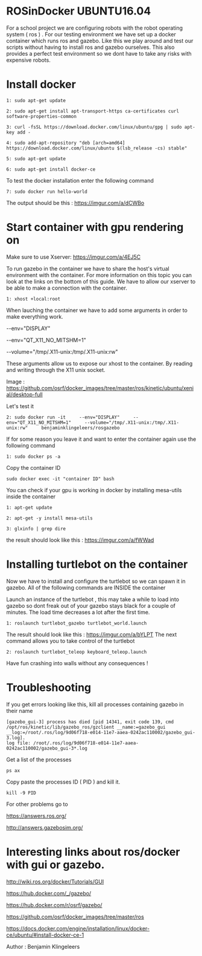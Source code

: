 # ROSinDocker UBUNTU16.04
For a school project we are configuring robots with the robot operating system ( ros ) . For our testing environment we have set up a docker container which runs ros and gazebo. Like this we play around and test our scripts without having to install ros and gazebo ourselves. This also provides a perfect test environment so we dont have to take any risks with expensive robots.
# Install docker
```
1: sudo apt-get update
```
```
2: sudo apt-get install apt-transport-https ca-certificates curl software-properties-common
```
```
3: curl -fsSL https://download.docker.com/linux/ubuntu/gpg | sudo apt-key add -
```
```
4: sudo add-apt-repository "deb [arch=amd64] https://download.docker.com/linux/ubuntu $(lsb_release -cs) stable"
 ``` 
 ```
5: sudo apt-get update
```
```
6: sudo apt-get install docker-ce
```
To test the docker installation enter the following command
```
7: sudo docker run hello-world
```
The output should be this : https://imgur.com/a/dCWBo

# Start container with gpu rendering on

Make sure to use Xserver: https://imgur.com/a/4EJ5C

To run gazebo in the container we have to share the host's virtual environment with  the container. For more information on this topic you can look at the links on the bottom of this guide.
We have to allow our xserver to be able to make a connection with the container.
```
1: xhost +local:root
```
When lauching the container we have to add some arguments in order to make everything work.

--env="DISPLAY"

--env="QT_X11_NO_MITSHM=1"

--volume="/tmp/.X11-unix:/tmp/.X11-unix:rw"

These arguments allow us to expose our xhost to the container. By reading and writing through the X11 unix socket.

Image : https://github.com/osrf/docker_images/tree/master/ros/kinetic/ubuntu/xenial/desktop-full

Let's test it
```
2: sudo docker run -it     --env="DISPLAY"     --env="QT_X11_NO_MITSHM=1"     --volume="/tmp/.X11-unix:/tmp/.X11-unix:rw"     benjaminklingeleers/rosgazebo
```
If for some reason you leave it and want to enter the container again use the following command
```
1: sudo docker ps -a
```
Copy the container ID
```
sudo docker exec -it "container ID" bash
```
You can check if your gpu is working in docker by installing mesa-utils inside the container
```
1: apt-get update
```
```
2: apt-get -y install mesa-utils
```
```
3: glxinfo | grep dire
```
the result should look like this : https://imgur.com/a/fWWad

# Installing turtlebot on the container
Now we have to install and configure the turtlebot so we can spawn it in gazebo.
All of the following commands are INSIDE the container 

Launch an instance of the turtlebot , this may take a while to load into gazebo so dont freak out of your gazebo stays black for a couple of minutes. The load time decreases a lot after the first time.
```
1: roslaunch turtlebot_gazebo turtlebot_world.launch
```
The result should look like this : https://imgur.com/a/bYLPT
The next command allows you to take control of the turtlebot
```
2: roslaunch turtlebot_teleop keyboard_teleop.launch
```
Have fun crashing into walls without any consequences !
# Troubleshooting

If you get errors looking like this, kill all processes containing gazebo in their name
```
[gazebo_gui-3] process has died [pid 14341, exit code 139, cmd /opt/ros/kinetic/lib/gazebo_ros/gzclient __name:=gazebo_gui __log:=/root/.ros/log/9d06f718-e014-11e7-aaea-0242ac110002/gazebo_gui-3.log].
log file: /root/.ros/log/9d06f718-e014-11e7-aaea-0242ac110002/gazebo_gui-3*.log
```
Get a list of the processes
```
ps ax
```
Copy paste the processes ID ( PID ) and kill it.
```
kill -9 PID
```
For other problems go to 

https://answers.ros.org/ 

http://answers.gazebosim.org/
# Interesting links about ros/docker with gui or gazebo.

http://wiki.ros.org/docker/Tutorials/GUI

https://hub.docker.com/_/gazebo/

https://hub.docker.com/r/osrf/gazebo/

https://github.com/osrf/docker_images/tree/master/ros

https://docs.docker.com/engine/installation/linux/docker-ce/ubuntu/#install-docker-ce-1



Author : Benjamin Klingeleers
